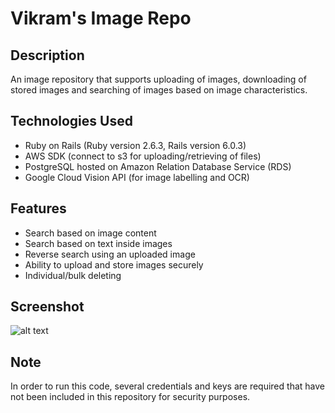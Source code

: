 # Vikram's Image Repo

## Description
An image repository that supports uploading of images, downloading of stored images and searching of images based on image characteristics. 

## Technologies Used
- Ruby on Rails (Ruby version 2.6.3, Rails version 6.0.3)
- AWS SDK (connect to s3 for uploading/retrieving of files)
- PostgreSQL hosted on Amazon Relation Database Service (RDS)
- Google Cloud Vision API (for image labelling and OCR)

## Features
- Search based on image content
- Search based on text inside images
- Reverse search using an uploaded image
- Ability to upload and store images securely
- Individual/bulk deleting

## Screenshot
![alt text](https://i.imgur.com/oOAi38S.png)

## Note
In order to run this code, several credentials and keys are required that have not been included in this repository for security purposes. 
